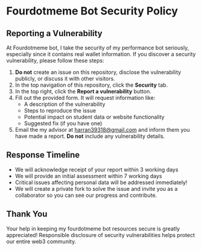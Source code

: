 # Fourdotmeme Bot Security Policy

## Reporting a Vulnerability

At Fourdotmeme bot, I take the security of my performance bot seriously, especially
since it contains real wallet information. If you discover a security vulnerability, please follow these steps:

1. **Do not** create an issue on this repository, disclose the vulnerability publicly, or discuss it with other visitors.
2. In the top navigation of this repository, click the **Security** tab.
3. In the top right, click the **Report a vulnerability** button.
4. Fill out the provided form. It will request information like:
   - A description of the vulnerability
   - Steps to reproduce the issue
   - Potential impact on student data or website functionality
   - Suggested fix (if you have one)
5. Email the my advisor at harran39318@gmail.com and inform them you have made a report. **Do not** include any vulnerability details.

## Response Timeline

- We will acknowledge receipt of your report within 3 working days
- We will provide an initial assessment within 7 working days
- Critical issues affecting personal data will be addressed immediately!
- We will create a private fork to solve the issue and invite you as a collaborator so you can see our progress and contribute.

## Thank You

Your help in keeping my fourdotmeme bot resources secure is greatly appreciated!
Responsible disclosure of security vulnerabilities helps protect our entire web3 community.